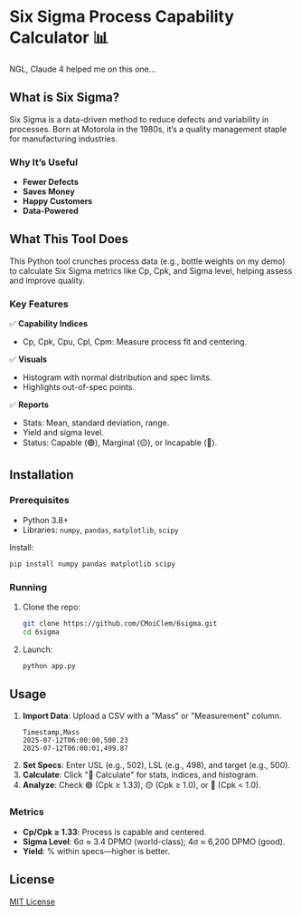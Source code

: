 # Six Sigma Process Capability Calculator 📊

NGL, Claude 4 helped me on this one... 

## What is Six Sigma?

Six Sigma is a data-driven method to reduce defects and variability in processes. Born at Motorola in the 1980s, it’s a quality management staple for manufacturing industries.

### Why It’s Useful
- **Fewer Defects**
- **Saves Money**
- **Happy Customers**
- **Data-Powered**

## What This Tool Does

This Python tool crunches process data (e.g., bottle weights on my demo) to calculate Six Sigma metrics like Cp, Cpk, and Sigma level, helping assess and improve quality.

### Key Features
✅ **Capability Indices**  
- Cp, Cpk, Cpu, Cpl, Cpm: Measure process fit and centering.

✅ **Visuals**  
- Histogram with normal distribution and spec limits.  
- Highlights out-of-spec points.

✅ **Reports**  
- Stats: Mean, standard deviation, range.  
- Yield and sigma level.  
- Status: Capable (🟢), Marginal (🟡), or Incapable (🔴).

## Installation

### Prerequisites
- Python 3.8+
- Libraries: `numpy`, `pandas`, `matplotlib`, `scipy`

Install:
```bash
pip install numpy pandas matplotlib scipy
```

### Running
1. Clone the repo:
   ```bash
   git clone https://github.com/CMoiClem/6sigma.git
   cd 6sigma
   ```
2. Launch:
   ```bash
   python app.py
   ```
   
## Usage

1. **Import Data**: Upload a CSV with a "Mass" or "Measurement" column.
   ```csv
   Timestamp,Mass
   2025-07-12T06:00:00,500.23
   2025-07-12T06:00:01,499.87
   ```
2. **Set Specs**: Enter USL (e.g., 502), LSL (e.g., 498), and target (e.g., 500).
3. **Calculate**: Click "🔄 Calculate" for stats, indices, and histogram.
4. **Analyze**: Check 🟢 (Cpk ≥ 1.33), 🟡 (Cpk ≥ 1.0), or 🔴 (Cpk < 1.0).

### Metrics
- **Cp/Cpk ≥ 1.33**: Process is capable and centered.
- **Sigma Level**: 6σ ≈ 3.4 DPMO (world-class); 4σ ≈ 6,200 DPMO (good).
- **Yield**: % within specs—higher is better.

## License
[MIT License](LICENSE)


